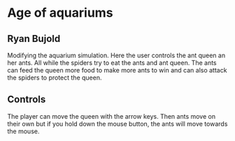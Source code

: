 # Age of aquariums
## Ryan Bujold

Modifying the aquarium simulation. Here the user controls the ant queen an her ants. All while the spiders try to eat the ants and ant queen.
The ants can feed the queen more food to make more ants to win and can also attack the spiders to protect the queen.
## Controls
The player can move the queen with the arrow keys.
Then ants move on their own but if you hold down the mouse button, the ants will move towards the mouse.